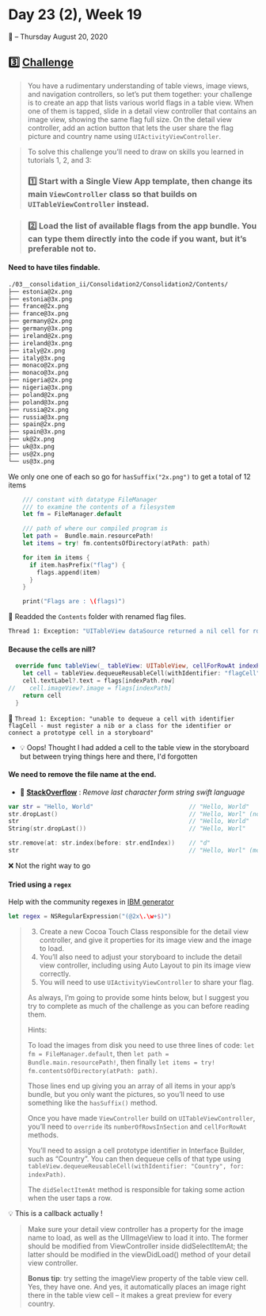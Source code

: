 # Day 23 (2), Week 19
:calendar: – Thursday August 20, 2020

## :three:  [Challenge](https://www.hackingwithswift.com/guide/2/3/challenge) 

>You have a rudimentary understanding of table views, image views, and navigation controllers, so let’s put them together: your challenge is to create an app that lists various world flags in a table view. When one of them is tapped, slide in a detail view controller that contains an image view, showing the same flag full size. On the detail view controller, add an action button that lets the user share the flag picture and country name using `UIActivityViewController`.

>To solve this challenge you’ll need to draw on skills you learned in tutorials 1, 2, and 3:
>
> ### :one:  Start with a Single View App template, then change its main `ViewController` class so that builds on `UITableViewController` instead.


>
> ### :two:  Load the list of available flags from the app bundle. You can type them directly into the code if you want, but it’s preferable not to.

#### Need to have tiles findable.

```sh
./03__consolidation_ii/Consolidation2/Consolidation2/Contents/
├── estonia@2x.png
├── estonia@3x.png
├── france@2x.png
├── france@3x.png
├── germany@2x.png
├── germany@3x.png
├── ireland@2x.png
├── ireland@3x.png
├── italy@2x.png
├── italy@3x.png
├── monaco@2x.png
├── monaco@3x.png
├── nigeria@2x.png
├── nigeria@3x.png
├── poland@2x.png
├── poland@3x.png
├── russia@2x.png
├── russia@3x.png
├── spain@2x.png
├── spain@3x.png
├── uk@2x.png
├── uk@3x.png
├── us@2x.png
└── us@3x.png
```

We only one one of each so go for `hasSuffix("2x.png")` to get a total of 12 items

```swift
    /// constant with datatype FileManager
    /// to examine the contents of a filesystem
    let fm = FileManager.default

    /// path of where our compiled program is
    let path =  Bundle.main.resourcePath!
    let items = try! fm.contentsOfDirectory(atPath: path)

    for item in items {
      if item.hasPrefix("flag") {
        flags.append(item)
      }
    }

    print("Flags are : \(flags)")
```

:red_circle: Readded the `Contents` folder with renamed flag files.
```sh
Thread 1: Exception: "UITableView dataSource returned a nil cell for row at index path: <NSIndexPath: 0xc275d30214a2cdd0> {length = 2, path = 0 - 0}. Table view: <UITableView: 0x7f8fc7835400; frame = (0 0; 414 896); autoresize = W+H; gestureRecognizers = <NSArray: 0x600000b770c0>; layer = <CALayer: 0x60000051e060>; contentOffset: {0, -140}; contentSize: {414, 1056}; adjustedContentInset: {140, 0, 34, 0}; dataSource: <_UIFilteredDataSource: 0x600000b74900>>, dataSource: <_UIFilteredDataSource: 0x600000b74900>"
```

#### Because the cells are nill?

```swift
  override func tableView(_ tableView: UITableView, cellForRowAt indexPath: IndexPath) -> UITableViewCell {
    let cell = tableView.dequeueReusableCell(withIdentifier: "flagCell", for: indexPath)
    cell.textLabel?.text = flags[indexPath.row]
//    cell.imageView?.image = flags[indexPath]
    return cell
  }
```

:red_circle: `Thread 1: Exception: "unable to dequeue a cell with identifier flagCell - must register a nib or a class for the identifier or connect a prototype cell in a storyboard"`

* :bulb: Oops! Thought I had added a cell to the table view in the storyboard but between trying things here and there, I'd forgotten

#### We need to remove the file name at the end.

* :pushpin: [**StackOverflow**](https://stackoverflow.com/questions/24122288/remove-last-character-from-string-swift-language#24122445) : *Remove last character form string swift language*

```swift
var str = "Hello, World"                           // "Hello, World"
str.dropLast()                                     // "Hello, Worl" (non-modifying)
str                                                // "Hello, World"
String(str.dropLast())                             // "Hello, Worl"

str.remove(at: str.index(before: str.endIndex))    // "d"
str                                                // "Hello, Worl" (modifying)
```

:x: Not the right way to go

#### Tried using a `regex`

Help with the community regexes in [IBM generator](https://regexr.com/)

```swift
let regex = NSRegularExpression("(@2x\.\w+$)")
```

>3) Create a new Cocoa Touch Class responsible for the detail view controller, and give it properties for its image view and the image to load.
>4) You’ll also need to adjust your storyboard to include the detail view controller, including using Auto Layout to pin its image view correctly.
>5) You will need to use `UIActivityViewController` to share your flag.
>
>As always, I’m going to provide some hints below, but I suggest you try to complete as much of the challenge as you can before reading them.
>
>Hints:
>
>To load the images from disk you need to use three lines of code: `let fm = FileManager.default`, then `let path = Bundle.main.resourcePath!`, then finally `let items = try! fm.contentsOfDirectory(atPath: path)`.
>
>Those lines end up giving you an array of all items in your app’s bundle, but you only want the pictures, so you’ll need to use something like the `hasSuffix()` method.
>
>Once you have made `ViewController` build on `UITableViewController`, you’ll need to `override` its `numberOfRowsInSection` and `cellForRowAt` methods.
>
>You’ll need to assign a cell prototype identifier in Interface Builder, such as “Country”. You can then dequeue cells of that type using `tableView.dequeueReusableCell(withIdentifier: "Country", for: indexPath)`.
>
>The `didSelectItemAt` method is responsible for taking some action when the user taps a row.

:bulb: This is a callback actually !

>Make sure your detail view controller has a property for the image name to load, as well as the UIImageView to load it into. The former should be modified from ViewController inside didSelectItemAt; the latter should be modified in the viewDidLoad() method of your detail view controller.
>
>**Bonus tip**: try setting the imageView property of the table view cell. Yes, they have one. And yes, it automatically places an image right there in the table view cell – it makes a great preview for every country.